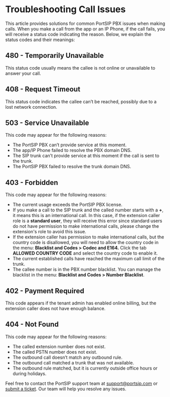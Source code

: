 # Troubleshooting Call Issues

This article provides solutions for common PortSIP PBX issues when making calls. When you make a call from the app or an IP Phone, if the call fails, you will receive a status code indicating the reason. Below, we explain the status codes and their meanings:

## **480 - Temporarily Unavailable**

This status code usually means the callee is not online or unavailable to answer your call.

## **408 - Request Timeout**

This status code indicates the callee can’t be reached, possibly due to a lost network connection.

## **503 - Service Unavailable**

This code may appear for the following reasons:

* The PortSIP PBX can’t provide service at this moment.
* The app/IP Phone failed to resolve the PBX domain DNS.
* The SIP trunk can’t provide service at this moment if the call is sent to the trunk.
* The PortSIP PBX failed to resolve the trunk domain DNS.

## **403 - Forbidden**

This code may appear for the following reasons:

* The current usage exceeds the PortSIP PBX license.
* If you make a call to the SIP trunk and the called number starts with a **+**, it means this is an international call. In this case, if the extension caller role is a **standard user**, they will receive this error since standard users do not have permission to make international calls, please change the extension's role to avoid this issue.
* If the extension caller has permission to make international calls, but the country code is disallowed, you will need to allow the country code in the menu: **Blacklist and Codes > Codec and E164.** Click the tab **ALLOWED COUNTRY CODE** and select the country code to enable it.
* The current established calls have reached the maximum call limit of the trunk.
* The callee number is in the PBX number blacklist. You can manage the blacklist in the menu: **Blacklist and Codes > Number Blacklist**.

## **402 - Payment Required**

This code appears if the tenant admin has enabled online billing, but the extension caller does not have enough balance.

## **404 - Not Found**

This code may appear for the following reasons:

* The called extension number does not exist.
* The called PSTN number does not exist.
* The outbound call doesn’t match any outbound rule.
* The outbound call matched a trunk that was not available.
* The outbound rule matched, but it is currently outside office hours or during holidays.

Feel free to contact the PortSIP support team at [support@portsip.com](mailto:support@portsip.com) or [submit a ticket](https://portsip.atlassian.net/servicedesk/customer/portals). Our team will help you resolve any issues.

